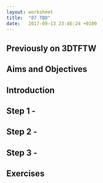```yaml
---
layout: worksheet
title:  "07 TBD"
date:   2017-09-13 23:46:24 +0100
---
```


## Previously on 3DTFTW

## Aims and Objectives

## Introduction

## Step 1 -

## Step 2 -

## Step 3 -


## Exercises
